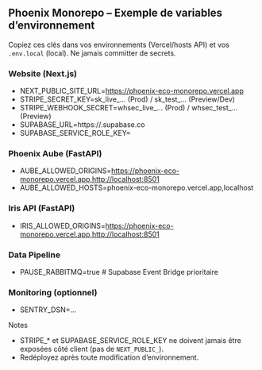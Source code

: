 ## Phoenix Monorepo – Exemple de variables d’environnement

Copiez ces clés dans vos environnements (Vercel/hosts API) et vos `.env.local` (local). Ne jamais committer de secrets.

### Website (Next.js)
- NEXT_PUBLIC_SITE_URL=https://phoenix-eco-monorepo.vercel.app
- STRIPE_SECRET_KEY=sk_live_… (Prod) / sk_test_… (Preview/Dev)
- STRIPE_WEBHOOK_SECRET=whsec_live_… (Prod) / whsec_test_… (Preview)
- SUPABASE_URL=https://<project>.supabase.co
- SUPABASE_SERVICE_ROLE_KEY=<service-role>

### Phoenix Aube (FastAPI)
- AUBE_ALLOWED_ORIGINS=https://phoenix-eco-monorepo.vercel.app,http://localhost:8501
- AUBE_ALLOWED_HOSTS=phoenix-eco-monorepo.vercel.app,localhost

### Iris API (FastAPI)
- IRIS_ALLOWED_ORIGINS=https://phoenix-eco-monorepo.vercel.app,http://localhost:8501

### Data Pipeline
- PAUSE_RABBITMQ=true  # Supabase Event Bridge prioritaire

### Monitoring (optionnel)
- SENTRY_DSN=…

Notes
- STRIPE_* et SUPABASE_SERVICE_ROLE_KEY ne doivent jamais être exposées côté client (pas de `NEXT_PUBLIC_`).
- Redéployez après toute modification d’environnement.
